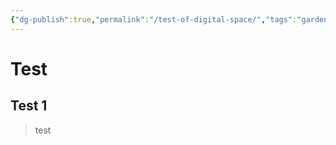 ```yaml
---
{"dg-publish":true,"permalink":"/test-of-digital-space/","tags":"gardenEntry"}
---
```



# Test
## Test 1
> test